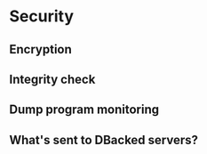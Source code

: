 # Security

## Encryption

## Integrity check

## Dump program monitoring

## What's sent to DBacked servers?